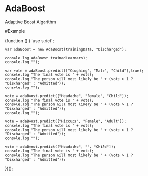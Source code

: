 AdaBoost
========

Adaptive Boost Algorithm

#Example

(function () {
	'use strict';

	var adaBoost = new AdaBoost(trainingData, "Discharged");

	console.log(adaBoost.trainedLearners);
	console.log("");

	var vote = adaBoost.predict(["Coughing", "Male", "Child"],true);
	console.log("The final vote is " + vote);
	console.log("The person will most likely be " + (vote > 1 ? "Discharged" : "Admitted"));
	console.log("");

	vote = adaBoost.predict(["Headache", "Female", "Child"]);
	console.log("The final vote is " + vote); 
	console.log("The person will most likely be " + (vote > 1 ? "Discharged" : "Admitted"));
	console.log("");

	vote = adaBoost.predict(["Hiccups", "Female", "Adult"]);
	console.log("The final vote is " + vote);
	console.log("The person will most likely be " + (vote > 1 ? "Discharged" : "Admitted"));
	console.log("");

	vote = adaBoost.predict(["Headache", "", "Child"]);
	console.log("The final vote is " + vote);
	console.log("The person will most likely be " + (vote > 1 ? "Discharged" : "Admitted"));
})();